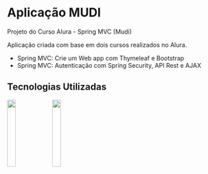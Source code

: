 # Aplicação MUDI
Projeto do Curso Alura - Spring MVC (Mudi)


Aplicação criada com base em dois cursos realizados no Alura.

* Spring MVC: Crie um Web app com Thymeleaf e Bootstrap
* Spring MVC: Autenticação com Spring Security, API Rest e AJAX

## Tecnologias Utilizadas

<img src="https://getbootstrap.com.br/docs/4.1/assets/img/bootstrap-stack.png" width="20%" />  <img src="https://lh3.googleusercontent.com/proxy/9baRK2uUuVf0XHQPG12PkGoKfGGCwdylb59urwf3k28DZyGqTIVSamtHuKVI6ev0-aXyNU3exzzScsTFb3_zg1JpFkImhTI3d6MyVzH6JsryWsDxniI75FzC2m42mH23yoA" width="20%" /> 
